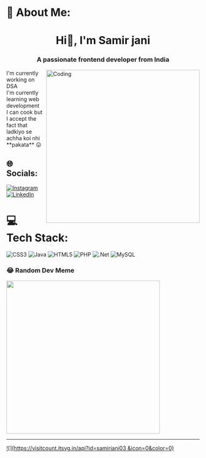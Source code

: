 # 💫 About Me:
<h1 align="center">Hi👋, I'm Samir jani</h1>
<h3 align="center">A passionate frontend developer from India</h3>
<img align="right" width="400" src="https://i.gifer.com/3AyY.gif" alt="Coding">
I'm currently working on DSA<br>I'm currently learning web development<br>I can cook but I accept the fact that ladkiyo se achha koi nhi **pakata** 😛 


## 🌐 Socials:
[![Instagram](https://img.shields.io/badge/Instagram-%23E4405F.svg?logo=Instagram&logoColor=white)](https://instagram.com/samirjani03 ) [![LinkedIn](https://img.shields.io/badge/LinkedIn-%230077B5.svg?logo=linkedin&logoColor=white)](https://linkedin.com/in/https://www.linkedin.com/in/samir-jani-79b6a625a?utm_source=share&utm_campaign=share_via&utm_content=profile&utm_medium=android_app) 

# 💻 Tech Stack:
![CSS3](https://img.shields.io/badge/css3-%231572B6.svg?style=for-the-badge&logo=css3&logoColor=white) ![Java](https://img.shields.io/badge/java-%23ED8B00.svg?style=for-the-badge&logo=openjdk&logoColor=white) ![HTML5](https://img.shields.io/badge/html5-%23E34F26.svg?style=for-the-badge&logo=html5&logoColor=white) ![PHP](https://img.shields.io/badge/php-%23777BB4.svg?style=for-the-badge&logo=php&logoColor=white) ![.Net](https://img.shields.io/badge/.NET-5C2D91?style=for-the-badge&logo=.net&logoColor=white) ![MySQL](https://img.shields.io/badge/mysql-%2300000f.svg?style=for-the-badge&logo=mysql&logoColor=white)

### 😂 Random Dev Meme
<img src='https://randommeme-five.vercel.app/' style="height: 400px;"/>

---
[![](https://visitcount.itsvg.in/api?id=samirjani03 &icon=0&color=0)](https://visitcount.itsvg.in)

<!-- Proudly created with GPRM ( https://gprm.itsvg.in ) -->
